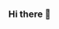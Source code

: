 ### Hi there 👋

<!--
**jorjaosburn/jorjaosburn** is a ✨ _special_ ✨ repository because its `README.md` (this file) appears on your GitHub profile.

Here are some ideas to get you started:

Hi! I'm Jorja. 🦖 I'm a Digital Game Design student at Southwest Career and Technical Academy and I really enjoy making 3d models (especially dinosaurs).
My interests in game development are to make any sort of horror game, I used to really be into making games on roblox but I wanted to expand a little more and try to develop games outside of roblox studio since the program is very limited. 
I don't have anything in particular that I would like to explore, and I am very open to just creating anything as long as it is interesting. 
